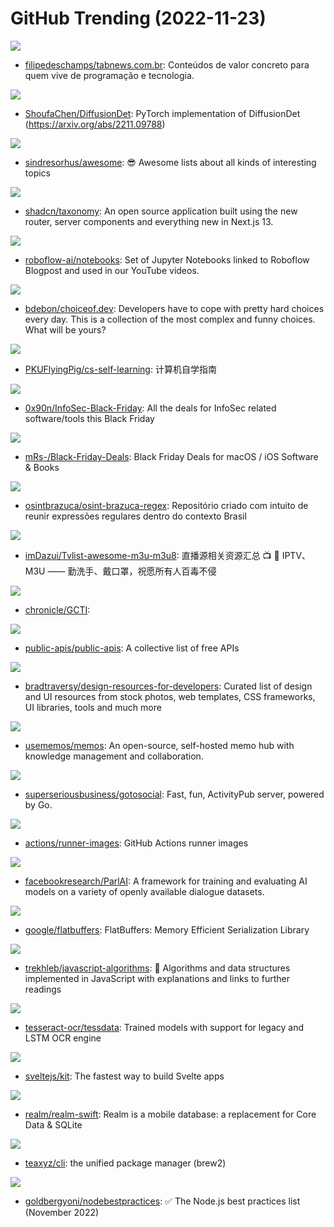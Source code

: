# GitHub Trending (2022-11-23)

![](https://img.shields.io/badge/HTML-New%20262-green?style=flat-square&logo=appveyor)
- [filipedeschamps/tabnews.com.br](https://github.com/filipedeschamps/tabnews.com.br): Conteúdos de valor concreto para quem vive de programação e tecnologia.

![](https://img.shields.io/badge/Python-New%20191-green?style=flat-square&logo=appveyor)
- [ShoufaChen/DiffusionDet](https://github.com/ShoufaChen/DiffusionDet): PyTorch implementation of DiffusionDet (https://arxiv.org/abs/2211.09788)

![](https://img.shields.io/badge/none-New%20234-green?style=flat-square&logo=appveyor)
- [sindresorhus/awesome](https://github.com/sindresorhus/awesome): 😎 Awesome lists about all kinds of interesting topics

![](https://img.shields.io/badge/TypeScript-New%20286-green?style=flat-square&logo=appveyor)
- [shadcn/taxonomy](https://github.com/shadcn/taxonomy): An open source application built using the new router, server components and everything new in Next.js 13.

![](https://img.shields.io/badge/Jupyter%20Notebook-New%2050-green?style=flat-square&logo=appveyor)
- [roboflow-ai/notebooks](https://github.com/roboflow-ai/notebooks): Set of Jupyter Notebooks linked to Roboflow Blogpost and used in our YouTube videos.

![](https://img.shields.io/badge/TypeScript-New%2058-green?style=flat-square&logo=appveyor)
- [bdebon/choiceof.dev](https://github.com/bdebon/choiceof.dev): Developers have to cope with pretty hard choices every day. This is a collection of the most complex and funny choices. What will be yours?

![](https://img.shields.io/badge/HTML-New%20336-green?style=flat-square&logo=appveyor)
- [PKUFlyingPig/cs-self-learning](https://github.com/PKUFlyingPig/cs-self-learning): 计算机自学指南

![](https://img.shields.io/badge/none-New%2092-green?style=flat-square&logo=appveyor)
- [0x90n/InfoSec-Black-Friday](https://github.com/0x90n/InfoSec-Black-Friday): All the deals for InfoSec related software/tools this Black Friday

![](https://img.shields.io/badge/Swift-New%2055-green?style=flat-square&logo=appveyor)
- [mRs-/Black-Friday-Deals](https://github.com/mRs-/Black-Friday-Deals): Black Friday Deals for macOS / iOS Software & Books

![](https://img.shields.io/badge/none-New%20151-green?style=flat-square&logo=appveyor)
- [osintbrazuca/osint-brazuca-regex](https://github.com/osintbrazuca/osint-brazuca-regex): Repositório criado com intuito de reunir expressões regulares dentro do contexto Brasil

![](https://img.shields.io/badge/none-New%20202-green?style=flat-square&logo=appveyor)
- [imDazui/Tvlist-awesome-m3u-m3u8](https://github.com/imDazui/Tvlist-awesome-m3u-m3u8): 直播源相关资源汇总 📺 💯 IPTV、M3U —— 勤洗手、戴口罩，祝愿所有人百毒不侵

![](https://img.shields.io/badge/YARA-New%20117-green?style=flat-square&logo=appveyor)
- [chronicle/GCTI](https://github.com/chronicle/GCTI): 

![](https://img.shields.io/badge/Python-New%20347-green?style=flat-square&logo=appveyor)
- [public-apis/public-apis](https://github.com/public-apis/public-apis): A collective list of free APIs

![](https://img.shields.io/badge/none-New%2084-green?style=flat-square&logo=appveyor)
- [bradtraversy/design-resources-for-developers](https://github.com/bradtraversy/design-resources-for-developers): Curated list of design and UI resources from stock photos, web templates, CSS frameworks, UI libraries, tools and much more

![](https://img.shields.io/badge/TypeScript-New%20395-green?style=flat-square&logo=appveyor)
- [usememos/memos](https://github.com/usememos/memos): An open-source, self-hosted memo hub with knowledge management and collaboration.

![](https://img.shields.io/badge/Go-New%2045-green?style=flat-square&logo=appveyor)
- [superseriousbusiness/gotosocial](https://github.com/superseriousbusiness/gotosocial): Fast, fun, ActivityPub server, powered by Go.

![](https://img.shields.io/badge/PowerShell-New%2012-green?style=flat-square&logo=appveyor)
- [actions/runner-images](https://github.com/actions/runner-images): GitHub Actions runner images

![](https://img.shields.io/badge/Python-New%207-green?style=flat-square&logo=appveyor)
- [facebookresearch/ParlAI](https://github.com/facebookresearch/ParlAI): A framework for training and evaluating AI models on a variety of openly available dialogue datasets.

![](https://img.shields.io/badge/C%2B%2B-New%2011-green?style=flat-square&logo=appveyor)
- [google/flatbuffers](https://github.com/google/flatbuffers): FlatBuffers: Memory Efficient Serialization Library

![](https://img.shields.io/badge/JavaScript-New%20135-green?style=flat-square&logo=appveyor)
- [trekhleb/javascript-algorithms](https://github.com/trekhleb/javascript-algorithms): 📝 Algorithms and data structures implemented in JavaScript with explanations and links to further readings

![](https://img.shields.io/badge/none-New%209-green?style=flat-square&logo=appveyor)
- [tesseract-ocr/tessdata](https://github.com/tesseract-ocr/tessdata): Trained models with support for legacy and LSTM OCR engine

![](https://img.shields.io/badge/JavaScript-New%2014-green?style=flat-square&logo=appveyor)
- [sveltejs/kit](https://github.com/sveltejs/kit): The fastest way to build Svelte apps

![](https://img.shields.io/badge/Objective-C-New%203-green?style=flat-square&logo=appveyor)
- [realm/realm-swift](https://github.com/realm/realm-swift): Realm is a mobile database: a replacement for Core Data & SQLite

![](https://img.shields.io/badge/TypeScript-New%20307-green?style=flat-square&logo=appveyor)
- [teaxyz/cli](https://github.com/teaxyz/cli): the unified package manager (brew2)

![](https://img.shields.io/badge/JavaScript-New%2070-green?style=flat-square&logo=appveyor)
- [goldbergyoni/nodebestpractices](https://github.com/goldbergyoni/nodebestpractices): ✅ The Node.js best practices list (November 2022)

